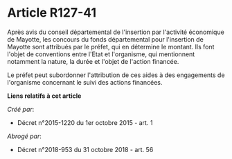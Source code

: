 # Article R127-41

Après avis du conseil départemental de l'insertion par l'activité économique de Mayotte, les concours du fonds départemental
pour l'insertion de Mayotte sont attribués par le préfet, qui en détermine le montant. Ils font l'objet de conventions entre
l'Etat et l'organisme, qui mentionnent notamment la nature, la durée et l'objet de l'action financée. 

Le préfet peut subordonner l'attribution de ces aides à des engagements de l'organisme concernant le suivi des actions
financées.

**Liens relatifs à cet article**

_Créé par_:

  - Décret n°2015-1220 du 1er octobre 2015 - art. 1

_Abrogé par_:

  - Décret n°2018-953 du 31 octobre 2018 - art. 56
